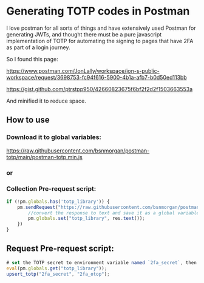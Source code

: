 # Generating TOTP codes in Postman

I love postman for all sorts of things and have extensively used Postman for generating JWTs, and thought there must be a pure javascript implementation of TOTP for automating the signing to pages that have 2FA as part of a login journey.

So I found this page:

https://www.postman.com/JonLally/workspace/jon-s-public-workspace/request/3698753-fc94f616-5900-4b1a-afb7-b0d50ed113bb

https://gist.github.com/ptrstpp950/42660823675f6bf2f2d2f1503663553a

And minified it to reduce space.

## How to use

### Download it to global variables:
https://raw.githubusercontent.com/bsnmorgan/postman-totp/main/postman-totp.min.js

### or

### Collection Pre-request script:
```javascript
if (!pm.globals.has('totp_library')) {
    pm.sendRequest("https://raw.githubusercontent.com/bsnmorgan/postman-totp/main/postman-totp.min.js", (err, res) => {
        //convert the response to text and save it as a global variable
        pm.globals.set("totp_library", res.text());
    })
}
```

## Request Pre-request script:

```javascript
# set the TOTP secret to environment variable named `2fa_secret`, then execute
eval(pm.globals.get("totp_library"));
upsert_totp("2fa_secret", "2fa_otop");
```
 